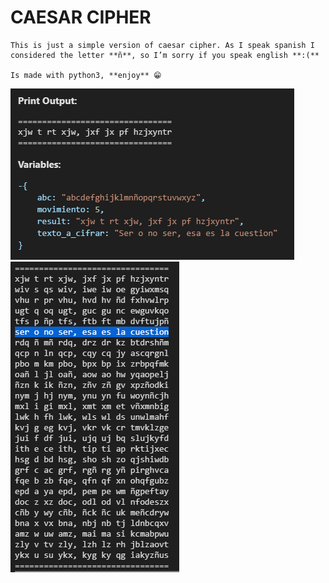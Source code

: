 ﻿# CAESAR CIPHER
```
This is just a simple version of caesar cipher. As I speak spanish I considered the letter **ñ**, so I’m sorry if you speak english **:(**

Is made with python3, **enjoy** 😁
```

![alt text](https://github.com/knarfff/Caesar-Cipher-Python/blob/master/img/Cifrado.PNG) <br />
![alt_text](https://github.com/knarfff/Caesar-Cipher-Python/blob/master/img/Descifrado.PNG)
